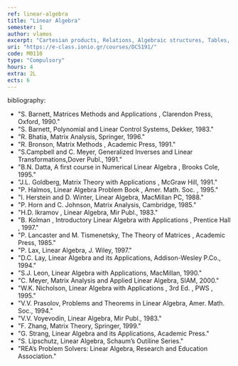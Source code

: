 ```yaml
---
ref: linear-algebra
title: "Linear Algebra"
semester: 1
author: vlamos
excerpt: "Cartesian products, Relations, Algebraic structures, Tables, Matrix operations, Reverse Matrix, Inverse Matrix. Determinants and their properties, Linear systems, Gauss method, Gauss – Jordan method, Systems solved with the use of inverse matrix, Cramer method, Vector spaces, Kernel and Image of linear mappings, Eigenvalues and eigenvectors, Matrix diagonalization, Applications in Informatics."
uri: "https://e-class.ionio.gr/courses/DCS191/"
code: ΜΘ110
type: "Compulsory"
hours: 4
extra: 2L
ects: 6
---
```



bibliography: 
  - "S. Barnett,  Matrices Methods and Applications ,  Clarendon Press, Oxford,  1990."
  - "S. Barnett,  Polynomial and Linear Control Systems, Dekker, 1983."
  - "R. Bhatia, Matrix Analysis, Springer, 1996."
  - "R. Bronson,  Matrix Methods ,  Academic Press,  1991."
  - "S.Campbell and C. Meyer, Generalized Inverses and Linear Transformations,Dover Publ., 1991."
  - "B.N. Datta,  A first course in Numerical Linear Algebra ,  Brooks Cole,  1995."
  - "J.L. Goldberg,  Matrix Theory with Applications , McGraw Hill,  1991."
  - "P. Halmos,  Linear Algebra Problem Book , Amer. Math. Soc. ,  1995."
  - "I. Herstein and D. Winter, Linear Algebra, MacMillan PC, 1988."
  - "P. Horn  and  C. Johnson,  Matrix Analysis,  Cambridge,  1985."
  - "H.D. Ikramov ,  Linear Algebra,  Mir Publ.,  1983."
  - "B. Kolman ,  Introductory Linear Algebra with Applications ,  Prentice Hall ,  1997."
  - "P. Lancaster and M. Tismenetsky,  The Theory of Matrices ,  Academic Press,  1985."
  - "P. Lax, Linear Algebra, J. Wiley, 1997."
  - "D.C. Lay,  Linear Algebra and its Applications,  Addison-Wesley P.Co.,  1994."
  - "S.J. Leon, Linear Algebra with Applications,  MacMillan,  1990."
  - "C. Meyer, Matrix Analysis and Applied Linear Algebra, SIAM, 2000."
  - "W.K. Nicholson,  Linear Algebra with Applications ,  3rd Ed. ,  PWS ,  1995."
  - "V.V. Prasolov, Problems and Theorems in Linear Algebra, Amer. Math. Soc., 1994."
  - "V.V. Voyevodin,  Linear Algebra,  Mir Publ.,  1983."
  - "F. Zhang, Matrix Theory, Springer,  1999."
  - "G. Strang, Linear Algebra and its Applications, Academic Press."
  - "S. Lipschutz, Linear Algebra, Schaum’s Outiline Series."
  - "REA’s Problem Solvers: Linear Algebra, Research and Education Association."

